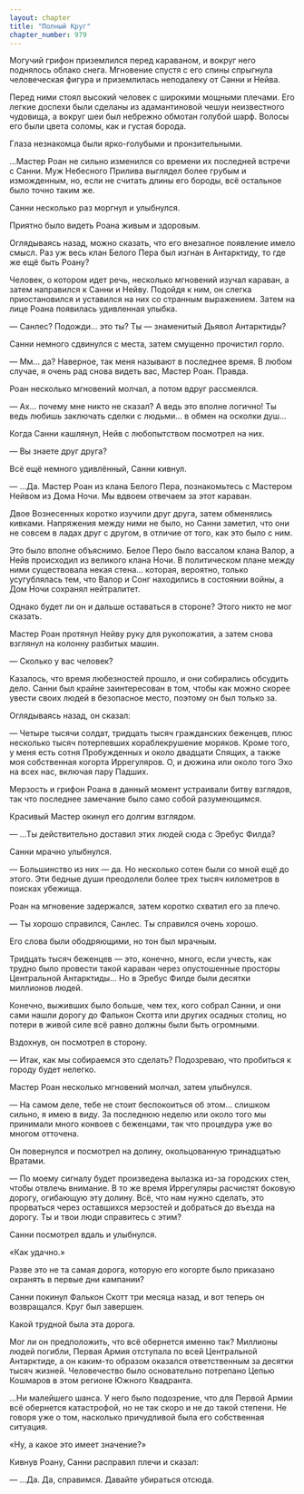 ```yaml
---
layout: chapter
title: "Полный Круг"
chapter_number: 979
---
```


Могучий грифон приземлился перед караваном, и вокруг него поднялось облако снега. Мгновение спустя с его спины спрыгнула человеческая фигура и приземлилась неподалеку от Санни и Нейва.

Перед ними стоял высокий человек с широкими мощными плечами. Его легкие доспехи были сделаны из адамантиновой чешуи неизвестного чудовища, а вокруг шеи был небрежно обмотан голубой шарф. Волосы его были цвета соломы, как и густая борода.

Глаза незнакомца были ярко-голубыми и пронзительными.

...Мастер Роан не сильно изменился со времени их последней встречи с Санни. Муж Небесного Прилива выглядел более грубым и изможденным, но, если не считать длины его бороды, всё остальное было точно таким же.

Санни несколько раз моргнул и улыбнулся.

Приятно было видеть Роана живым и здоровым.

Оглядываясь назад, можно сказать, что его внезапное появление имело смысл. Раз уж весь клан Белого Пера был изгнан в Антарктиду, то где же ещё быть Роану?

Человек, о котором идет речь, несколько мгновений изучал караван, а затем направился к Санни и Нейву. Подойдя к ним, он слегка приостановился и уставился на них со странным выражением. Затем на лице Роана появилась удивленная улыбка.

— Санлес? Подожди... это ты? Ты — знаменитый Дьявол Антарктиды?

Санни немного сдвинулся с места, затем смущенно прочистил горло.

— Мм... да? Наверное, так меня называют в последнее время. В любом случае, я очень рад снова видеть вас, Мастер Роан. Правда.

Роан несколько мгновений молчал, а потом вдруг рассмеялся.

— Ах... почему мне никто не сказал? А ведь это вполне логично! Ты ведь любишь заключать сделки с людьми... в обмен на осколки душ...

Когда Санни кашлянул, Нейв с любопытством посмотрел на них.

— Вы знаете друг друга?

Всё ещё немного удивлённый, Санни кивнул.

— ...Да. Мастер Роан из клана Белого Пера, познакомьтесь с Мастером Нейвом из Дома Ночи. Мы вдвоем отвечаем за этот караван.

Двое Вознесенных коротко изучили друг друга, затем обменялись кивками. Напряжения между ними не было, но Санни заметил, что они не совсем в ладах друг с другом, в отличие от того, как это было с ним.

Это было вполне объяснимо. Белое Перо было вассалом клана Валор, а Нейв происходил из великого клана Ночи. В политическом плане между ними существовала некая стена... которая, вероятно, только усугублялась тем, что Валор и Сонг находились в состоянии войны, а Дом Ночи сохранял нейтралитет.

Однако будет ли он и дальше оставаться в стороне? Этого никто не мог сказать.

Мастер Роан протянул Нейву руку для рукопожатия, а затем снова взглянул на колонну разбитых машин.

— Сколько у вас человек?

Казалось, что время любезностей прошло, и они собирались обсудить дело. Санни был крайне заинтересован в том, чтобы как можно скорее увести своих людей в безопасное место, поэтому он был только за.

Оглядываясь назад, он сказал:

— Четыре тысячи солдат, тридцать тысяч гражданских беженцев, плюс несколько тысяч потерпевших кораблекрушение моряков. Кроме того, у меня есть сотня Пробужденных и около двадцати Спящих, а также моя собственная когорта Иррегуляров. О, и дюжина или около того Эхо на всех нас, включая пару Падших.

Мерзость и грифон Роана в данный момент устраивали битву взглядов, так что последнее замечание было само собой разумеющимся.

Красивый Мастер окинул его долгим взглядом.

— ...Ты действительно доставил этих людей сюда с Эребус Филда?

Санни мрачно улыбнулся.

— Большинство из них — да. Но несколько сотен были со мной ещё до этого. Эти бедные души преодолели более трех тысяч километров в поисках убежища.

Роан на мгновение задержался, затем коротко схватил его за плечо.

— Ты хорошо справился, Санлес. Ты справился очень хорошо.

Его слова были ободряющими, но тон был мрачным.

Тридцать тысяч беженцев — это, конечно, много, если учесть, как трудно было провести такой караван через опустошенные просторы Центральной Антарктиды... Но в Эребус Филде были десятки миллионов людей.

Конечно, выживших было больше, чем тех, кого собрал Санни, и они сами нашли дорогу до Фалькон Скотта или других осадных столиц, но потери в живой силе всё равно должны были быть огромными.

Вздохнув, он посмотрел в сторону.

— Итак, как мы собираемся это сделать? Подозреваю, что пробиться к городу будет нелегко.

Мастер Роан несколько мгновений молчал, затем улыбнулся.

— На самом деле, тебе не стоит беспокоиться об этом... слишком сильно, я имею в виду. За последнюю неделю или около того мы принимали много конвоев с беженцами, так что процедура уже во многом отточена.

Он повернулся и посмотрел на долину, окольцованную тринадцатью Вратами.

— По моему сигналу будет произведена вылазка из-за городских стен, чтобы отвлечь внимание. В то же время Иррегуляры расчистят боковую дорогу, огибающую эту долину. Всё, что нам нужно сделать, это прорваться через оставшихся мерзостей и добраться до въезда на дорогу. Ты и твои люди справитесь с этим?

Санни посмотрел вдаль и улыбнулся.

«Как удачно.»

Разве это не та самая дорога, которую его когорте было приказано охранять в первые дни кампании?

Санни покинул Фалькон Скотт три месяца назад, и вот теперь он возвращался. Круг был завершен.

Какой трудной была эта дорога.

Мог ли он предположить, что всё обернется именно так? Миллионы людей погибли, Первая Армия отступала по всей Центральной Антарктиде, а он каким-то образом оказался ответственным за десятки тысяч жизней. Человечество было основательно потрепано Цепью Кошмаров в этом регионе Южного Квадранта.

...Ни малейшего шанса. У него было подозрение, что для Первой Армии всё обернется катастрофой, но не так скоро и не до такой степени. Не говоря уже о том, насколько причудливой была его собственная ситуация.

«Ну, а какое это имеет значение?»

Кивнув Роану, Санни расправил плечи и сказал:

— ...Да. Да, справимся. Давайте убираться отсюда.
